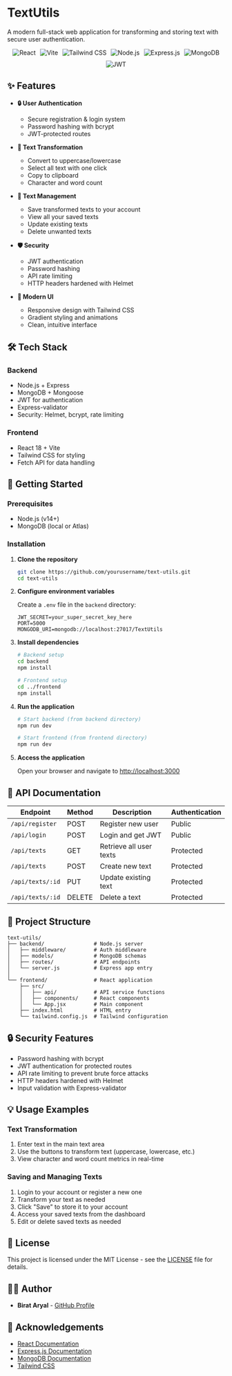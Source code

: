 # TextUtils

A modern full-stack web application for transforming and storing text with secure user authentication.

<div align="center">
  <div style="display: flex; flex-wrap: wrap; gap: 10px; justify-content: center;">
    <img src="https://img.shields.io/badge/React-61DAFB?style=for-the-badge&logo=react&logoColor=black" alt="React" />
    <img src="https://img.shields.io/badge/Vite-646CFF?style=for-the-badge&logo=vite&logoColor=white" alt="Vite" />
    <img src="https://img.shields.io/badge/Tailwind_CSS-38B2AC?style=for-the-badge&logo=tailwind-css&logoColor=white" alt="Tailwind CSS" />
    <img src="https://img.shields.io/badge/Node.js-339933?style=for-the-badge&logo=nodedotjs&logoColor=white" alt="Node.js" />
    <img src="https://img.shields.io/badge/Express-000000?style=for-the-badge&logo=express&logoColor=white" alt="Express.js" />
    <img src="https://img.shields.io/badge/MongoDB-47A248?style=for-the-badge&logo=mongodb&logoColor=white" alt="MongoDB" />
    <img src="https://img.shields.io/badge/JWT-000000?style=for-the-badge&logo=JSON%20web%20tokens&logoColor=white" alt="JWT" />
  </div>
</div>

## ✨ Features

- **🔒 User Authentication**
  - Secure registration & login system
  - Password hashing with bcrypt
  - JWT-protected routes

- **📝 Text Transformation**
  - Convert to uppercase/lowercase
  - Select all text with one click
  - Copy to clipboard
  - Character and word count

- **💾 Text Management**
  - Save transformed texts to your account
  - View all your saved texts
  - Update existing texts
  - Delete unwanted texts

- **🛡️ Security**
  - JWT authentication
  - Password hashing
  - API rate limiting
  - HTTP headers hardened with Helmet

- **🎨 Modern UI**
  - Responsive design with Tailwind CSS
  - Gradient styling and animations
  - Clean, intuitive interface

## 🛠️ Tech Stack

### Backend
- Node.js + Express
- MongoDB + Mongoose
- JWT for authentication
- Express-validator
- Security: Helmet, bcrypt, rate limiting

### Frontend
- React 18 + Vite
- Tailwind CSS for styling
- Fetch API for data handling

## 🚀 Getting Started

### Prerequisites
- Node.js (v14+)
- MongoDB (local or Atlas)

### Installation

1. **Clone the repository**
   ```bash
   git clone https://github.com/yourusername/text-utils.git
   cd text-utils
   ```

2. **Configure environment variables**
   
   Create a `.env` file in the `backend` directory:
   ```
   JWT_SECRET=your_super_secret_key_here
   PORT=5000
   MONGODB_URI=mongodb://localhost:27017/TextUtils
   ```

3. **Install dependencies**
   ```bash
   # Backend setup
   cd backend
   npm install
   
   # Frontend setup
   cd ../frontend
   npm install
   ```

4. **Run the application**
   ```bash
   # Start backend (from backend directory)
   npm run dev
   
   # Start frontend (from frontend directory)
   npm run dev
   ```

5. **Access the application**
   
   Open your browser and navigate to [http://localhost:3000](http://localhost:3000)

## 📡 API Documentation

| Endpoint | Method | Description | Authentication |
|----------|--------|-------------|----------------|
| `/api/register` | POST | Register new user | Public |
| `/api/login` | POST | Login and get JWT | Public |
| `/api/texts` | GET | Retrieve all user texts | Protected |
| `/api/texts` | POST | Create new text | Protected |
| `/api/texts/:id` | PUT | Update existing text | Protected |
| `/api/texts/:id` | DELETE | Delete a text | Protected |

## 📁 Project Structure

```
text-utils/
├── backend/                # Node.js server
│   ├── middleware/         # Auth middleware
│   ├── models/             # MongoDB schemas
│   ├── routes/             # API endpoints
│   └── server.js           # Express app entry
│
└── frontend/               # React application
    ├── src/
    │   ├── api/            # API service functions
    │   ├── components/     # React components
    │   └── App.jsx         # Main component
    ├── index.html          # HTML entry
    └── tailwind.config.js  # Tailwind configuration
```

## 🔒 Security Features

- Password hashing with bcrypt
- JWT authentication for protected routes
- API rate limiting to prevent brute force attacks
- HTTP headers hardened with Helmet
- Input validation with Express-validator

## 💡 Usage Examples

### Text Transformation
1. Enter text in the main text area
2. Use the buttons to transform text (uppercase, lowercase, etc.)
3. View character and word count metrics in real-time

### Saving and Managing Texts
1. Login to your account or register a new one
2. Transform your text as needed
3. Click "Save" to store it to your account
4. Access your saved texts from the dashboard
5. Edit or delete saved texts as needed


## 📜 License

This project is licensed under the MIT License - see the [LICENSE](LICENSE) file for details.

## 👨‍💻 Author

- **Birat Aryal** - [GitHub Profile](https://github.com/yourusername)

## 🙏 Acknowledgements

- [React Documentation](https://reactjs.org/)
- [Express.js Documentation](https://expressjs.com/)
- [MongoDB Documentation](https://docs.mongodb.com/)
- [Tailwind CSS](https://tailwindcss.com/)
